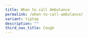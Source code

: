 ```yaml
---
title: When to call Ambulance
permalink: /when-to-call-ambulance/
variant: tiptap
description: ""
third_nav_title: Cough
---
```

<p></p>